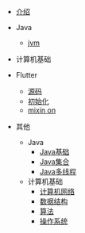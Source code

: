 
* [介绍](./docs/介绍.md)
  
* Java
  * [jvm](./docs/java/JVM/一篇笔记整理JVM工作原理.md)

* 计算机基础

* Flutter
  * [源码](./docs/flutter/源码/framework.md)
  * [初始化](./docs/flutter/flutter初始化.md)
  * [mixin on](./docs/flutter/mixin%20on.md)


* 其他
  * Java
    * [Java基础](./docs/其他资源/qb-1面试题总结-Java基础.md)
    * [Java集合](./docs/其他资源/b-2Java集合.md)
    * [Java多线程](./docs/其他资源/b-3Java多线程.md)
  * 计算机基础
    * [计算机网络](./docs/其他资源/c-1计算机网络.md)
    * [数据结构](./docs/其他资源/c-2数据结构.md)
    * [算法](./docs/其他资源/c-3算法.md)
    * [操作系统](./docs/其他资源/c-4操作系统.md)
  

